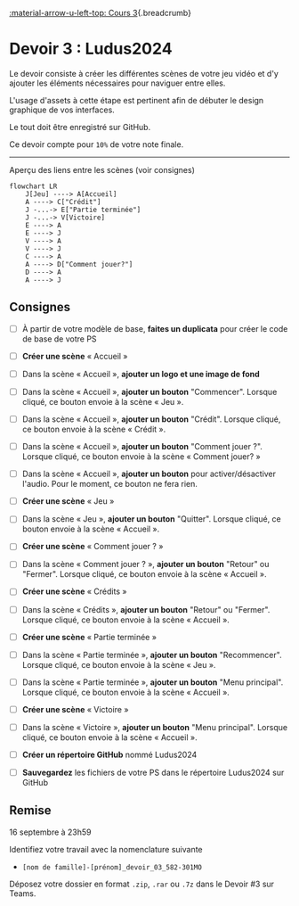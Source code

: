 [:material-arrow-u-left-top: Cours 3](../cours03.md){.breadcrumb}

# Devoir 3 : Ludus2024

Le devoir consiste à créer les différentes scènes de votre jeu vidéo et d'y ajouter les éléments nécessaires pour naviguer entre elles.

L'usage d'assets à cette étape est pertinent afin de débuter le design graphique de vos interfaces.

Le tout doit être enregistré sur GitHub.

Ce devoir compte pour `10%` de votre note finale.

---

Aperçu des liens entre les scènes (voir consignes)

``` mermaid
flowchart LR
    J[Jeu] ----> A[Accueil]
    A ----> C["Crédit"]
    J -...-> E["Partie terminée"]
    J -...-> V[Victoire]
    E ----> A
    E ----> J
    V ----> A
    V ----> J
    C ----> A
    A ----> D["Comment jouer?"]
    D ----> A
    A ----> J
```

## Consignes

* [ ] À partir de votre modèle de base, **faites un duplicata** pour créer le code de base de votre PS

* [ ] **Créer une scène** « Accueil »
* [ ] Dans la scène « Accueil », **ajouter un logo et une image de fond**
* [ ] Dans la scène « Accueil », **ajouter un bouton** "Commencer". Lorsque cliqué, ce bouton envoie à la scène « Jeu ».
* [ ] Dans la scène « Accueil », **ajouter un bouton** "Crédit". Lorsque cliqué, ce bouton envoie à la scène « Crédit ».
* [ ] Dans la scène « Accueil », **ajouter un bouton** "Comment jouer ?". Lorsque cliqué, ce bouton envoie à la scène « Comment jouer? »
* [ ] Dans la scène « Accueil », **ajouter un bouton** pour activer/désactiver l'audio. Pour le moment, ce bouton ne fera rien.

* [ ] **Créer une scène** « Jeu »
* [ ] Dans la scène « Jeu », **ajouter un bouton** "Quitter". Lorsque cliqué, ce bouton envoie à la scène « Accueil ».

* [ ] **Créer une scène** « Comment jouer ? »
* [ ] Dans la scène « Comment jouer ? », **ajouter un bouton** "Retour" ou "Fermer". Lorsque cliqué, ce bouton envoie à la scène « Accueil ».

* [ ] **Créer une scène** « Crédits »
* [ ] Dans la scène « Crédits », **ajouter un bouton** "Retour" ou "Fermer". Lorsque cliqué, ce bouton envoie à la scène « Accueil ».

* [ ] **Créer une scène** « Partie terminée »
* [ ] Dans la scène « Partie terminée », **ajouter un bouton** "Recommencer". Lorsque cliqué, ce bouton envoie à la scène « Jeu ».
* [ ] Dans la scène « Partie terminée », **ajouter un bouton** "Menu principal". Lorsque cliqué, ce bouton envoie à la scène « Accueil ».

* [ ] **Créer une scène** « Victoire »
* [ ] Dans la scène « Victoire », **ajouter un bouton** "Menu principal". Lorsque cliqué, ce bouton envoie à la scène « Accueil ».

* [ ] **Créer un répertoire GitHub** nommé Ludus2024
* [ ] **Sauvegardez** les fichiers de votre PS dans le répertoire Ludus2024 sur GitHub

## Remise

16 septembre à 23h59 

Identifiez votre travail avec la nomenclature suivante

* `[nom de famille]-[prénom]_devoir_03_582-301MO`

Déposez votre dossier en format `.zip`, `.rar` ou `.7z` dans le Devoir #3 sur Teams.
